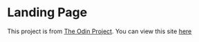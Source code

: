 # Landing Page

This project is from [The Odin Project](https://www.theodinproject.com/lessons/foundations-landing-page).
You can view this site [here](https://carter028.github.io/Landing-Page)

